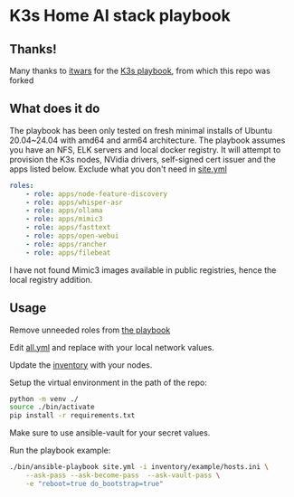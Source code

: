 
# K3s Home AI stack playbook

## Thanks!
Many thanks to [itwars](https://github.com/itwars) for the [K3s playbook](https://github.com/itwars/k3s-ansible), from which this repo was forked

## What does it do
The playbook has been only tested on fresh minimal installs of Ubuntu 20.04~24.04 with amd64 and arm64 architecture.
The playbook assumes you have an NFS, ELK servers and local docker registry.
It will attempt to provision the K3s nodes, NVidia drivers, self-signed cert issuer and the apps listed below.
Exclude what you don't need in [site.yml](https://github.com/branep/k3s-ai-stack-ansible/blob/main/site.yml)

```yaml
roles:
    - role: apps/node-feature-discovery
    - role: apps/whisper-asr
    - role: apps/ollama
    - role: apps/mimic3
    - role: apps/fasttext
    - role: apps/open-webui
    - role: apps/rancher
    - role: apps/filebeat
```

I have not found Mimic3 images available in public registries, hence the local registry addition.


## Usage
Remove unneeded roles from [the playbook](https://github.com/branep/k3s-ai-stack-ansible/blob/main/site.yml)

Edit [all.yml](https://github.com/branep/k3s-ai-stack-ansible/blob/main/inventory/example/group_vars/all.yml) and replace with your local network values.

Update the [inventory](https://github.com/branep/k3s-ai-stack-ansible/blob/main/inventory/example/hosts.ini) with your nodes.

Setup the virtual environment in the path of the repo:
```bash
python -m venv ./
source ./bin/activate
pip install -r requirements.txt
```

Make sure to use ansible-vault for your secret values.

Run the playbook example:
```bash
./bin/ansible-playbook site.yml -i inventory/example/hosts.ini \
    --ask-pass --ask-become-pass  --ask-vault-pass \
    -e "reboot=true do_bootstrap=true"
```
